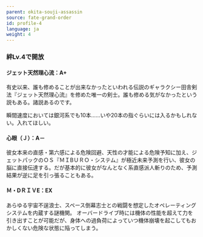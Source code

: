 ```yaml
---
parent: okita-souji-assassin
source: fate-grand-order
id: profile-4
language: ja
weight: 4
---
```


### 絆Lv.4で開放

#### ジェット天然理心流：A+

有史以来、誰も修めることが出来なかったといわれる伝説のギャラクシー田舎剣法『ジェット天然理心流』を修めた唯一の剣士。誰も修める気がなかったという説もある。諸説あるのです。

瞬間速度においては銀河系でも10本……いや20本の指ぐらいには入るかもしれない。入れてほしい。

#### 心眼（Ｊ）：A－

彼女本来の直感・第六感による危険回避、天性の才能による危険予知に加え、ジェットパックのＯＳ『ＭＩBＵＲＯ・システム』が極近未来予測を行い、彼女の脳に直接伝達する。だが基本的に彼女がなんとなく系直感派人斬りのため、予測結果が逆に足を引っ張ることもある。

#### Ｍ・DＲＩＶE：EX

あらゆる宇宙不逞浪士、スペース倒幕志士との戦闘を想定したオペレーティングシステムを内蔵する謎機関。
オーバードライブ時には機体の性能を超えて力を引き出すことが可能だが、身体への過負荷によっていつ機体崩壊を起こしてもおかしくない危険な状態に陥ってしまう。
